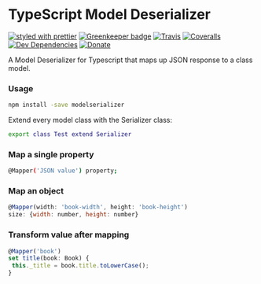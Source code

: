 # TypeScript Model Deserializer

[![styled with prettier](https://img.shields.io/badge/styled_with-prettier-ff69b4.svg)](https://github.com/prettier/prettier)
[![Greenkeeper badge](https://badges.greenkeeper.io/alexjoverm/typescript-library-starter.svg)](https://greenkeeper.io/)
[![Travis](https://img.shields.io/travis/alexjoverm/typescript-library-starter.svg)](https://travis-ci.org/alexjoverm/typescript-library-starter)
[![Coveralls](https://img.shields.io/coveralls/alexjoverm/typescript-library-starter.svg)](https://coveralls.io/github/alexjoverm/typescript-library-starter)
[![Dev Dependencies](https://david-dm.org/alexjoverm/typescript-library-starter/dev-status.svg)](https://david-dm.org/alexjoverm/typescript-library-starter?type=dev)
[![Donate](https://img.shields.io/badge/donate-paypal-blue.svg)](https://paypal.me/AJoverMorales)

A Model Deserializer for Typescript that maps up JSON response to a class model.

### Usage

```bash
npm install -save modelserializer
```

Extend every model class with the Serializer class:

```bash
export class Test extend Serializer
```

### Map a single property

 ```bash
 @Mapper('JSON value') property;
 ```
 
### Map an object

```javascript
@Mapper(width: 'book-width', height: 'book-height')
size: {width: number, height: number}
```

### Transform value after mapping

```javascript
@Mapper('book')
set title(book: Book) {
 this._title = book.title.toLowerCase();
}
```
